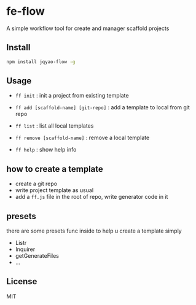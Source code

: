 # fe-flow
A simple workflow tool for create and manager scaffold projects

## Install
```bash
npm install jqyao-flow -g
```

## Usage
- `ff init` : init a project from existing template

- `ff add [scaffold-name] [git-repo]` : add a template to local from git repo

- `ff list` : list all local templates

- `ff remove [scaffold-name]` : remove a local template

- `ff help` : show help info

## how to create a template
- create a git repo
- write project template as usual
- add a `ff.js` file in the root of repo, write generator code in it

## presets
there are some presets func inside to help u create a template simply
- Listr
- Inquirer
- getGenerateFiles
- ...

## License
MIT